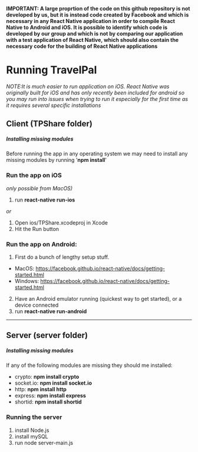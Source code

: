 **IMPORTANT: A large proprtion of the code on this github repository is not developed by us, but it is instead code created by Facebook and which is necessary in any React Native application in order to compile React Native to Android and iOS. It is possible to identify which code is developed by our group and which is not by comparing our application with a test application of React Native, which should also contain the necessary code for the building of React Native applications**

# Running TravelPal
_*NOTE*:It is much easier to run application on iOS. React Native was originally built for iOS and has only recently been included for android so you may run into issues when trying to run it especially for the first time as it requires several specific installations_


## Client (TPShare folder)
##### Installing missing modules
Before running the app in any operating system we may need to install any missing modules by running '**npm install**'
### Run the app on iOS
_only possible from MacOS)_

1. run **react-native run-ios**

_or_

1. Open ios/TPShare.xcodeproj in Xcode
2. Hit the Run button

### Run the app on Android:

1. First do a bunch of lengthy setup stuff.
* MacOS: https://facebook.github.io/react-native/docs/getting-started.html
* Windows: https://facebook.github.io/react-native/docs/getting-started.html

2. Have an Android emulator running (quickest way to get started), or a device connected
3. run **react-native run-android**

---

## Server (server folder)
##### Installing missing modules
If any of the following modules are missing they should me installed:
* crypto: **npm install crypto**
* socket.io: **npm install socket.io**
* http: **npm install http**
* express: **npm install express**
* shortid: **npm install shortid**

### Running the server
1. install Node.js
2. install mySQL
3. run node server-main.js
